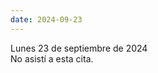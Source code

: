 ```yaml
---
date: 2024-09-23
---
```

<div class="date">Lunes 23 de septiembre de 2024</div>
<div class="note">No asistí a esta cita.</div>
